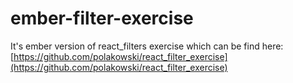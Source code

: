 # ember-filter-exercise

It's ember version of react_filters exercise which can be find here: [https://github.com/polakowski/react_filter_exercise](https://github.com/polakowski/react_filter_exercise)
